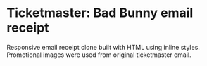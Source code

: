 # Ticketmaster: Bad Bunny email receipt
Responsive email receipt clone built with HTML using inline styles. Promotional images were used from original ticketmaster email.
